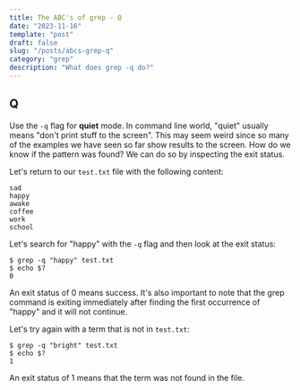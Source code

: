 ```yaml
---
title: The ABC's of grep - Q
date: "2023-11-16"
template: "post"
draft: false
slug: "/posts/abcs-grep-q"
category: "grep"
description: "What does grep -q do?"
---
```

Q
---

Use the `-q` flag for **quiet**​ mode.  In command line world, "quiet" usually means "don't print stuff to the screen".  This may seem weird since so many of the examples we have ​seen so far show results to the screen.  How do we know if the pattern was found?  We can do so by inspecting the exit status.       

Let's return to our `test.txt` file with the following content:
```
sad
happy
awake
coffee
work
school
```

Let's search for "happy" with the `-q` flag and then look at the exit status:
```
$ grep -q "happy" test.txt
$ echo $?
0
```

An exit status of 0 means success.  It's also important to note that the grep command is exiting immediately after finding the first occurrence of "happy" and it will not continue.

Let's try again with a term that is not in `test.txt`:
```
$ grep -q "bright" test.txt
$ echo $?
1
```

An exit status of 1 means that the term was not found in the file.